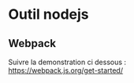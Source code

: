 # Outil nodejs 

## Webpack

Suivre la demonstration ci dessous :  
https://webpack.js.org/get-started/
